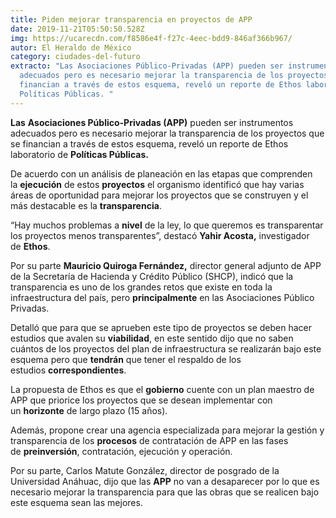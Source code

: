 ```yaml
---
title: Piden mejorar transparencia en proyectos de APP
date: 2019-11-21T05:50:50.528Z
img: https://ucarecdn.com/f8586e4f-f27c-4eec-bdd9-846af366b967/
autor: El Heraldo de México
category: ciudades-del-futuro
extracto: "Las Asociaciones Público-Privadas (APP) pueden ser instrumentos
  adecuados pero es necesario mejorar la transparencia de los proyectos que se
  financian a través de estos esquema, reveló un reporte de Ethos laboratorio de
  Políticas Públicas. "
---
```

**Las** **Asociaciones Público-Privadas (APP)** pueden ser instrumentos adecuados pero es necesario mejorar la transparencia de los proyectos que se financian a través de estos esquema, reveló un reporte de Ethos laboratorio de **Políticas Públicas.** 

De acuerdo con un análisis de planeación en las etapas que comprenden la **ejecución** de estos **proyectos** el organismo identificó que hay varias áreas de oportunidad para mejorar los proyectos que se construyen y el más destacable es la **transparencia**.

“Hay muchos problemas a **nivel** de la ley, lo que queremos es transparentar los proyectos menos transparentes”, destacó **Yahir Acosta,** investigador de **Ethos**.

Por su parte **Mauricio Quiroga Fernández,** director general adjunto de APP de la Secretaría de Hacienda y Crédito Público (SHCP), indicó que la transparencia es uno de los grandes retos que existe en toda la infraestructura del país, pero **principalmente** en las Asociaciones Público Privadas.

Detalló que para que se aprueben este tipo de proyectos se deben hacer estudios que avalen su **viabilidad**, en este sentido dijo que no saben cuántos de los proyectos del plan de infraestructura se realizarán bajo este esquema pero que **tendrán** que tener el respaldo de los estudios **correspondientes**.

La propuesta de Ethos es que el **gobierno** cuente con un plan maestro de APP que priorice los proyectos que se desean implementar con un **horizonte** de largo plazo (15 años).

Además, propone crear una agencia especializada para mejorar la gestión y transparencia de los **procesos** de contratación de APP en las fases de **preinversión**, contratación, ejecución y operación.

Por su parte, Carlos Matute González, director de posgrado de la Universidad Anáhuac, dijo que las **APP** no van a desaparecer por lo que es necesario mejorar la transparencia para que las obras que se realicen bajo este esquema sean las mejores.